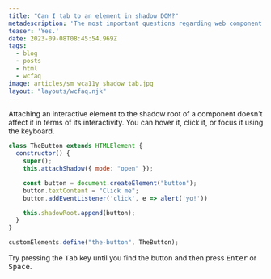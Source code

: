 ```yaml
---
title: "Can I tab to an element in shadow DOM?"
metadescription: 'The most important questions regarding web component accessibility'
teaser: 'Yes.'
date: 2023-09-08T08:45:54.969Z
tags:
  - blog
  - posts
  - html
  - wcfaq
image: articles/sm_wca11y_shadow_tab.jpg
layout: "layouts/wcfaq.njk"
---
```

Attaching an interactive element to the shadow root of a component doesn't affect it in terms of its interactivity. You can hover it, click it, or focus it using the keyboard.

```js
class TheButton extends HTMLElement {
  constructor() {
    super();
    this.attachShadow({ mode: "open" });

    const button = document.createElement("button");
    button.textContent = "Click me";
    button.addEventListener('click', e => alert('yo!'))

    this.shadowRoot.append(button);
  }
}

customElements.define("the-button", TheButton);
```

<script>
  class TheButton extends HTMLElement {
  constructor() {
    super();
    this.attachShadow({ mode: "open" });

    const button = document.createElement("button");
    button.textContent = "Click me";
    button.addEventListener('click', e => alert('yo!'))

    this.shadowRoot.append(button);
  }
}

customElements.define("the-button", TheButton);
</script>

Try pressing the <kbd>Tab</kbd> key until you find the button and then press <kbd>Enter</kbd> or <kbd>Space</kbd>.

<div data-sample="demo">
  <the-button></the-button>
</div>